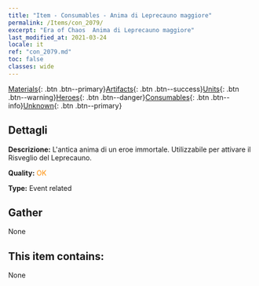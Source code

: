 ```yaml
---
title: "Item - Consumables - Anima di Leprecauno maggiore"
permalink: /Items/con_2079/
excerpt: "Era of Chaos  Anima di Leprecauno maggiore"
last_modified_at: 2021-03-24
locale: it
ref: "con_2079.md"
toc: false
classes: wide
---
```

 [Materials](/it/Items/){: .btn .btn--primary}[Artifacts](/it/Items/Artifacts/){: .btn .btn--success}[Units](/it/Items/Units/){: .btn .btn--warning}[Heroes](/it/Items/Heroes/){: .btn .btn--danger}[Consumables](/it/Items/Consumables/){: .btn .btn--info}[Unknown](/it/Items/Unknown/){: .btn .btn--primary}

## Dettagli
 **Descrizione:** L'antica anima di un eroe immortale. Utilizzabile per attivare il Risveglio del Leprecauno.

 **Quality:** <span style="color: #FF8C00">OK</span>

 **Type:** Event related

## Gather

  None

## This item contains:

  None

